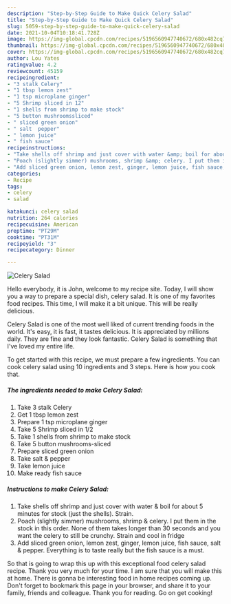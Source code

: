 ```yaml
---
description: "Step-by-Step Guide to Make Quick Celery Salad"
title: "Step-by-Step Guide to Make Quick Celery Salad"
slug: 5059-step-by-step-guide-to-make-quick-celery-salad
date: 2021-10-04T10:18:41.728Z
image: https://img-global.cpcdn.com/recipes/5196560947740672/680x482cq70/celery-salad-recipe-main-photo.jpg
thumbnail: https://img-global.cpcdn.com/recipes/5196560947740672/680x482cq70/celery-salad-recipe-main-photo.jpg
cover: https://img-global.cpcdn.com/recipes/5196560947740672/680x482cq70/celery-salad-recipe-main-photo.jpg
author: Lou Yates
ratingvalue: 4.2
reviewcount: 45159
recipeingredient:
- "3 stalk Celery"
- "1 tbsp lemon zest"
- "1 tsp microplane ginger"
- "5 Shrimp sliced in 12"
- "1 shells from shrimp to make stock"
- "5 button mushroomssliced"
- " sliced green onion"
- " salt  pepper"
- " lemon juice"
- " fish sauce"
recipeinstructions:
- "Take shells off shrimp and just cover with water &amp; boil for about 5 minutes for stock  (just the shells). Strain."
- "Poach (slightly simmer) mushrooms, shrimp &amp; celery. I put them in the stock in this order. None of them takes longer than 30 seconds and you want the celery to still be crunchy. Strain and cool in fridge"
- "Add sliced green onion, lemon zest, ginger, lemon juice, fish sauce, salt &amp; pepper. Everything is to taste really but the fish sauce is a must."
categories:
- Recipe
tags:
- celery
- salad

katakunci: celery salad 
nutrition: 264 calories
recipecuisine: American
preptime: "PT29M"
cooktime: "PT31M"
recipeyield: "3"
recipecategory: Dinner

---
```



![Celery Salad](https://img-global.cpcdn.com/recipes/5196560947740672/680x482cq70/celery-salad-recipe-main-photo.jpg)

Hello everybody, it is John, welcome to my recipe site. Today, I will show you a way to prepare a special dish, celery salad. It is one of my favorites food recipes. This time, I will make it a bit unique. This will be really delicious.



Celery Salad is one of the most well liked of current trending foods in the world. It's easy, it is fast, it tastes delicious. It is appreciated by millions daily. They are fine and they look fantastic. Celery Salad is something that I've loved my entire life.


To get started with this recipe, we must prepare a few ingredients. You can cook celery salad using 10 ingredients and 3 steps. Here is how you cook that.

<!--inarticleads1-->

##### The ingredients needed to make Celery Salad:

1. Take 3 stalk Celery
1. Get 1 tbsp lemon zest
1. Prepare 1 tsp microplane ginger
1. Take 5 Shrimp sliced in 1/2
1. Take 1 shells from shrimp to make stock
1. Take 5 button mushrooms-sliced
1. Prepare  sliced green onion
1. Take  salt &amp; pepper
1. Take  lemon juice
1. Make ready  fish sauce




<!--inarticleads2-->

##### Instructions to make Celery Salad:

1. Take shells off shrimp and just cover with water &amp; boil for about 5 minutes for stock  (just the shells). Strain.
1. Poach (slightly simmer) mushrooms, shrimp &amp; celery. I put them in the stock in this order. None of them takes longer than 30 seconds and you want the celery to still be crunchy. Strain and cool in fridge
1. Add sliced green onion, lemon zest, ginger, lemon juice, fish sauce, salt &amp; pepper. Everything is to taste really but the fish sauce is a must.




So that is going to wrap this up with this exceptional food celery salad recipe. Thank you very much for your time. I am sure that you will make this at home. There is gonna be interesting food in home recipes coming up. Don't forget to bookmark this page in your browser, and share it to your family, friends and colleague. Thank you for reading. Go on get cooking!
